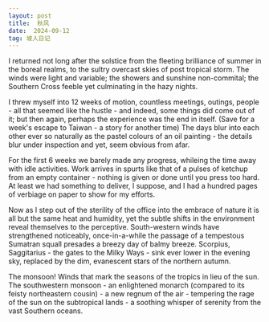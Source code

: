 ```yaml
---
layout: post
title:  秋风
date:  2024-09-12
tag: 坡人日记
---
```


I returned not long after the solstice from the fleeting brilliance of summer in the boreal realms, to the sultry overcast skies of post tropical storm. The winds were light and variable; the showers and sunshine non-commital; the Southern Cross feeble yet culminating in the hazy nights. 

I threw myself into 12 weeks of motion, countless meetings, outings, people - all that seemed like the hustle - and indeed, some things did come out of it; but then again, perhaps the experience was the end in itself. (Save for a week's escape to Taiwan - a story for another time) The days blur into each other ever so naturally as the pastel colours of an oil painting - the details blur under inspection and yet, seem obvious from afar. 

For the first 6 weeks we barely made any progress, whileing the time away with idle activities. Work arrives in spurts like that of a pulses of ketchup from an empty container - nothing is given or done until you press too hard. At least we had something to deliver, I suppose, and I had a hundred pages of verbiage on paper to show for my efforts. 

Now as I step out of the sterility of the office into the embrace of nature it is all but the same heat and humidity, yet the subtle shifts in the environment reveal themselves to the perceptive. South-western winds have strengthened noticeably, once-in-a-while the passage of a tempestous Sumatran squall presades a breezy day of balmy breeze. Scorpius, Saggitarius - the gates to the Milky Ways - sink ever lower in the evening sky, replaced by the dim, evanescent stars of the northern autumn. 

The monsoon! Winds that mark the seasons of the tropics in lieu of the sun. The southwestern monsoon - an enlightened monarch (compared to its feisty northeastern cousin) - a new regnum of the air - tempering the rage of the sun on the subtropical lands - a soothing whisper of serenity from the vast Southern oceans. 